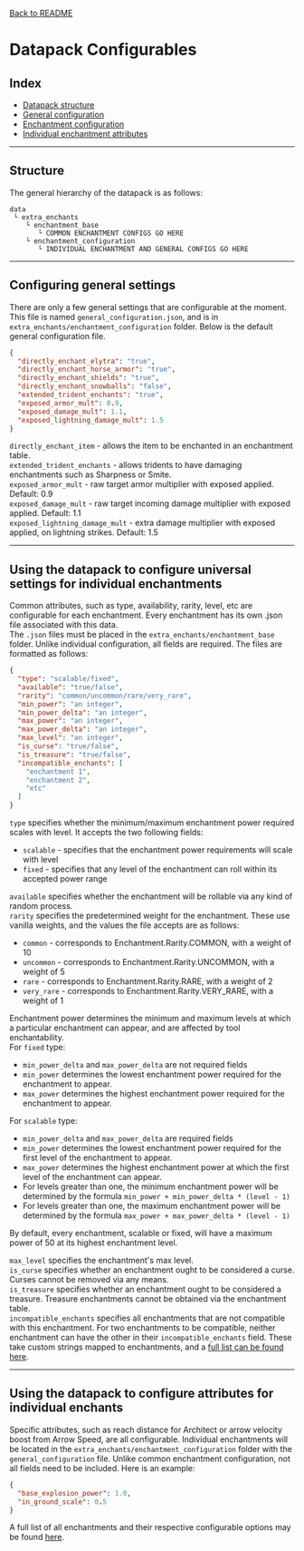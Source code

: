 [Back to README](/README.md)
# Datapack Configurables

## Index

 - [Datapack structure](#structure)
 - [General configuration](#configuring-general-settings)
 - [Enchantment configuration](#using-the-datapack-to-configure-universal-settings-for-individual-enchantments)
 - [Individual enchantment attributes]()

---
## Structure
The general hierarchy of the datapack is as follows:
```
data
 └ extra_enchants
    └ enchantment_base
       └ COMMON ENCHANTMENT CONFIGS GO HERE
    └ enchantment_configuration
       └ INDIVIDUAL ENCHANTMENT AND GENERAL CONFIGS GO HERE
```
---
## Configuring general settings

There are only a few general settings that are configurable at the moment. This file is named `general_configuration.json`, and is in `extra_enchants/enchantment_configuration` folder. Below is the default general configuration file.
```json
{
  "directly_enchant_elytra": "true",
  "directly_enchant_horse_armor": "true",
  "directly_enchant_shields": "true",
  "directly_enchant_snowballs": "false",
  "extended_trident_enchants": "true",
  "exposed_armor_mult": 0.9,
  "exposed_damage_mult": 1.1,
  "exposed_lightning_damage_mult": 1.5
}
```
`directly_enchant_item` - allows the item to be enchanted in an enchantment table.</br>
`extended_trident_enchants` - allows tridents to have damaging enchantments such as Sharpness or Smite.</br>
`exposed_armor_mult` - raw target armor multiplier with exposed applied. Default: 0.9</br>
`exposed_damage_mult` - raw target incoming damage multiplier with exposed applied. Default: 1.1</br>
`exposed_lightning_damage_mult` - extra damage multiplier with exposed applied, on lightning strikes. Default: 1.5

---

## Using the datapack to configure universal settings for individual enchantments

Common attributes, such as type, availability, rarity, level, etc are configurable for each enchantment. Every enchantment has its own .json file associated with this data. </br>
The `.json` files must be placed in the `extra_enchants/enchantment_base` folder. Unlike individual configuration, all fields are required. The files are formatted as follows:
```json
{
  "type": "scalable/fixed",
  "available": "true/false",
  "rarity": "common/uncommon/rare/very_rare",
  "min_power": "an integer",
  "min_power_delta": "an integer",
  "max_power": "an integer",
  "max_power_delta": "an integer",
  "max_level": "an integer",
  "is_curse": "true/false",
  "is_treasure": "true/false",
  "incompatible_enchants": [
    "enchantment 1",
    "enchantment 2",
    "etc"
  ]
}
```
`type` specifies whether the minimum/maximum enchantment power required scales with level. It accepts the two following fields: </br>
 * `scalable` - specifies that the enchantment power requirements will scale with level
 * `fixed` - specifies that any level of the enchantment can roll within its accepted power range

`available` specifies whether the enchantment will be rollable via any kind of random process. </br>
`rarity` specifies the predetermined weight for the enchantment. These use vanilla weights, and the values the file accepts are as follows:  </br>
 * `common` - corresponds to Enchantment.Rarity.COMMON, with a weight of 10
 * `uncommon` - corresponds to Enchantment.Rarity.UNCOMMON, with a weight of 5
 * `rare` - corresponds to Enchantment.Rarity.RARE, with a weight of 2
 * `very_rare` - corresponds to Enchantment.Rarity.VERY_RARE, with a weight of 1

Enchantment power determines the minimum and maximum levels at which a particular enchantment can appear, and are affected by tool enchantability.</br>
For `fixed` type:
 * `min_power_delta` and `max_power_delta` are not required fields
 * `min_power` determines the lowest enchantment power required for the enchantment to appear.
 * `max_power` determines the highest enchantment power required for the enchantment to appear.

For `scalable` type:
 * `min_power_delta` and `max_power_delta` are required fields
 * `min_power` determines the lowest enchantment power required for the first level of the enchantment to appear.
 * `max_power` determines the highest enchantment power at which the first level of the enchantment can appear.
 * For levels greater than one, the minimum enchantment power will be determined by the formula `min_power + min_power_delta * (level - 1)`
 * For levels greater than one, the maximum enchantment power will be determined by the formula `max_power + max_power_delta * (level - 1)`

By default, every enchantment, scalable or fixed, will have a maximum power of 50 at its highest enchantment level. 
   
`max_level` specifies the enchantment's max level.</br>
`is_curse` specifies whether an enchantment ought to be considered a curse. Curses cannot be removed via any means.</br>
`is_treasure` specifies whether an enchantment ought to be considered a treasure. Treasure enchantments cannot be obtained via the enchantment table.</br>
`incompatible_enchants` specifies all enchantments that are not compatible with this enchantment. For two enchantments to be compatible, neither enchantment can have the other in their `incompatible_enchants` field. These take custom strings mapped to enchantments, and a [full list can be found here](enchantment_mappings.md).

---

## Using the datapack to configure attributes for individual enchants
Specific attributes, such as reach distance for Architect or arrow velocity boost from Arrow Speed, are all configurable. Individual enchantments will be located in the `extra_enchants/enchantment_configuration` folder with the `general_configuration` file. Unlike common enchantment configuration, not all fields need to be included. Here is an example:

```json
{
  "base_explosion_power": 1.0,
  "in_ground_scale": 0.5
}
```

A full list of all enchantments and their respective configurable options may be found [here](data_driven.md).